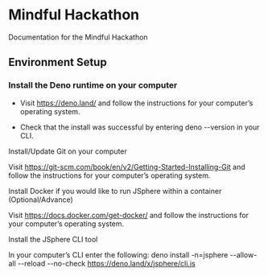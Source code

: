 # Mindful Hackathon
Documentation for the Mindful Hackathon

## Environment Setup 

### Install the Deno runtime on your computer 

- Visit https://deno.land/ and follow the instructions for your computer’s operating system. 

- Check that the install was successful by entering deno --version in your CLI. 

 

Install/Update Git on your computer 

Visit https://git-scm.com/book/en/v2/Getting-Started-Installing-Git and follow the instructions for your computer’s operating system. 

 

Install Docker if you would like to run JSphere within a container (Optional/Advance) 

Visit https://docs.docker.com/get-docker/ and follow the instructions for your computer’s operating system. 

 

Install the JSphere CLI tool 

In your computer’s CLI enter the following: 
deno install -n=jsphere  --allow-all --reload --no-check https://deno.land/x/jsphere/cli.js 
